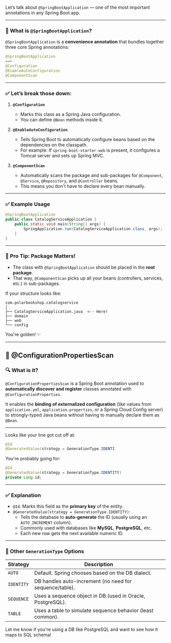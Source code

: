 Let’s talk about `@SpringBootApplication` — one of the most important annotations in any Spring Boot app.

---

### 🚀 What is `@SpringBootApplication`?

`@SpringBootApplication` is a **convenience annotation** that bundles together three core Spring annotations:

```java
@SpringBootApplication
==>
@Configuration
@EnableAutoConfiguration
@ComponentScan
```

---

### ✅ Let’s break those down:

1. **`@Configuration`**  
   - Marks this class as a Spring Java configuration.
   - You can define `@Bean` methods inside it.

2. **`@EnableAutoConfiguration`**  
   - Tells Spring Boot to automatically configure beans based on the dependencies on the classpath.
   - For example: If `spring-boot-starter-web` is present, it configures a Tomcat server and sets up Spring MVC.

3. **`@ComponentScan`**  
   - Automatically scans the package and sub-packages for `@Component`, `@Service`, `@Repository`, and `@Controller` beans.
   - This means you don't have to declare every bean manually.

---

### ✅ Example Usage

```java
@SpringBootApplication
public class CatalogServiceApplication {
    public static void main(String[] args) {
        SpringApplication.run(CatalogServiceApplication.class, args);
    }
}
```

---

### 🧠 Pro Tip: Package Matters!

- The class with `@SpringBootApplication` should be placed in the **root package**.
- That way, `@ComponentScan` picks up all your beans (controllers, services, etc.) in sub-packages.

If your structure looks like:

```
com.polarbookshop.catalogservice
│
├── CatalogServiceApplication.java  <-- Here!
├── domain
├── web
└── config
```

You're golden! ✨

********************************

## 📘 @ConfigurationPropertiesScan

### 🔍 What is it?

`@ConfigurationPropertiesScan` is a Spring Boot annotation used to **automatically discover and register** classes annotated with `@ConfigurationProperties`.

It enables the **binding of externalized configuration** (like values from `application.yml`, `application.properties`, or a Spring Cloud Config server) to strongly-typed Java beans without having to manually declare them as `@Bean`.

*****************
Looks like your line got cut off at:

```java
@Id
@GeneratedValue(strategy = GenerationType.IDENTI
```

You're probably going for:

```java
@Id
@GeneratedValue(strategy = GenerationType.IDENTITY)
private Long id;
```

---

### ✅ Explanation

- `@Id`: Marks this field as the **primary key** of the entity.
- `@GeneratedValue(strategy = GenerationType.IDENTITY)`:
  - Tells the database to **auto-generate** the ID (usually using an `AUTO_INCREMENT` column).
  - Commonly used with databases like **MySQL**, **PostgreSQL**, etc.
  - Each new row gets the next available numeric ID.

---

### 📌 Other `GenerationType` Options

| Strategy       | Description                                                  |
|----------------|--------------------------------------------------------------|
| `AUTO`         | Default. Spring chooses based on the DB dialect.             |
| `IDENTITY`     | DB handles auto-increment (no need for sequence/table).      |
| `SEQUENCE`     | Uses a sequence object in DB (used in Oracle, PostgreSQL).   |
| `TABLE`        | Uses a table to simulate sequence behavior (least common).   |

Let me know if you're using a DB like PostgreSQL and want to see how it maps to SQL schema!



